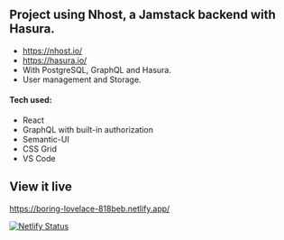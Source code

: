 ## Project using Nhost, a Jamstack backend with Hasura. 

* https://nhost.io/
* https://hasura.io/
* With PostgreSQL, GraphQL and Hasura.
* User management and Storage.


#### Tech used: 
- React
- GraphQL with built-in authorization
- Semantic-UI
- CSS Grid
- VS Code


## View it live
https://boring-lovelace-818beb.netlify.app/

[![Netlify Status](https://api.netlify.com/api/v1/badges/33b5be52-9217-4090-a88a-1fed94ce2a67/deploy-status)](https://app.netlify.com/sites/boring-lovelace-818beb/deploys)





